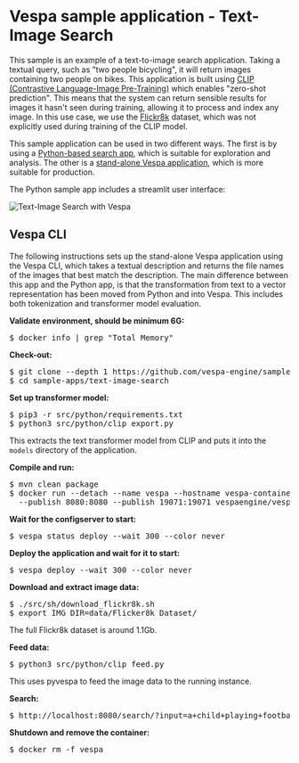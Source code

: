 <!-- Copyright Yahoo. Licensed under the terms of the Apache 2.0 license. See LICENSE in the project root. -->

# Vespa sample application - Text-Image Search

This sample is an example of a text-to-image search application. Taking a textual query, such as "two
people bicycling", it will return images containing two people on bikes. This
application is built using [CLIP (Contrastive Language-Image
Pre-Training)](https://github.com/openai/CLIP) which enables "zero-shot prediction".
This means that the system can return sensible results for images it hasn't
seen during training, allowing it to process and index any image. In this
use case, we use the [Flickr8k](https://github.com/jbrownlee/Datasets/blob/master/Flickr8k_Dataset.names)
dataset, which was not explicitly used during training of the CLIP model.

This sample application can be used in two different ways. The first is by using a
[Python-based search app](https://github.com/vespa-engine/sample-apps/tree/master/text-image-search/src/python/README.md),
which is suitable for exploration and analysis. The other is a
[stand-alone Vespa application](https://github.com/vespa-engine/sample-apps/blob/master/text-image-search/README.md),
which is more suitable for production.

The Python sample app includes a streamlit user interface:

![Text-Image Search with Vespa](resources/demo.gif)


## Vespa CLI

The following instructions sets up the stand-alone Vespa application using the
Vespa CLI, which takes a textual description and returns the file names of the
images that best match the description. The main difference between this app
and the Python app, is that the transformation from text to a vector
representation has been moved from Python and into Vespa. This includes both
tokenization and transformer model evaluation.

**Validate environment, should be minimum 6G:**

<pre>
$ docker info | grep "Total Memory"
</pre>

**Check-out:**

<pre data-test="exec">
$ git clone --depth 1 https://github.com/vespa-engine/sample-apps.git
$ cd sample-apps/text-image-search
</pre>

**Set up transformer model:**

<pre data-test="exec">
$ pip3 -r src/python/requirements.txt
$ python3 src/python/clip_export.py
</pre>

This extracts the text transformer model from CLIP and puts it into the
`models` directory of the application.

**Compile and run:**

<pre data-test="exec">
$ mvn clean package
$ docker run --detach --name vespa --hostname vespa-container \
  --publish 8080:8080 --publish 19071:19071 vespaengine/vespa
</pre>

**Wait for the configserver to start:**

<pre data-test="exec" data-test-wait-for="is ready">
$ vespa status deploy --wait 300 --color never
</pre>

**Deploy the application and wait for it to start:**

<pre data-test="exec" data-test-wait-for="is ready">
$ vespa deploy --wait 300 --color never
</pre>

**Download and extract image data:**

<pre data-test="exec">
$ ./src/sh/download_flickr8k.sh
$ export IMG_DIR=data/Flicker8k_Dataset/
</pre>

The full Flickr8k dataset is around 1.1Gb.

**Feed data:**

<pre data-test="exec">
$ python3 src/python/clip_feed.py
</pre>

This uses pyvespa to feed the image data to the running instance.

**Search:**

<pre data-test="exec">
$ http://localhost:8080/search/?input=a+child+playing+football
</pre>

**Shutdown and remove the container:**

<pre data-test="after">
$ docker rm -f vespa
</pre>
